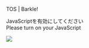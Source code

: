 TOS | Barkle!

JavaScriptを有効にしてください  
Please turn on your JavaScript

![](/static-assets/splash.png?1729450673102)